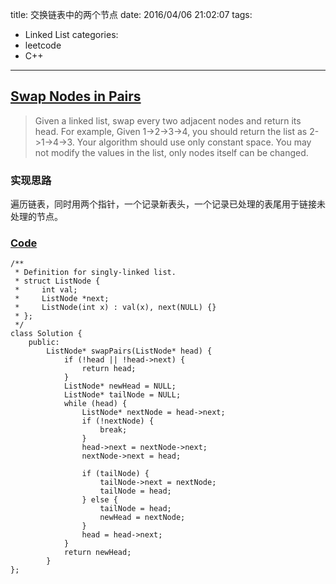 title: 交换链表中的两个节点
date: 2016/04/06 21:02:07
tags:
- Linked List
categories:
- leetcode
- C++

---
## [Swap Nodes in Pairs](https://leetcode.com/problems/swap-nodes-in-pairs/)
> Given a linked list, swap every two adjacent nodes and return its head.
> For example,
> Given 1->2->3->4, you should return the list as 2->1->4->3.
> Your algorithm should use only constant space. You may not modify the values in the list, only nodes itself can be changed.

### 实现思路
遍历链表，同时用两个指针，一个记录新表头，一个记录已处理的表尾用于链接未处理的节点。

### [Code](https://github.com/Finalcheat/leetcode/blob/master/src/Swap-Nodes-in-Pairs.cpp)
```
/**
 * Definition for singly-linked list.
 * struct ListNode {
 *     int val;
 *     ListNode *next;
 *     ListNode(int x) : val(x), next(NULL) {}
 * };
 */
class Solution {
    public:
        ListNode* swapPairs(ListNode* head) {
            if (!head || !head->next) {
                return head;
            }
            ListNode* newHead = NULL;
            ListNode* tailNode = NULL;
            while (head) {
                ListNode* nextNode = head->next;
                if (!nextNode) {
                    break;
                }
                head->next = nextNode->next;
                nextNode->next = head;
                
                if (tailNode) {
                    tailNode->next = nextNode;
                    tailNode = head;
                } else {
                    tailNode = head;
                    newHead = nextNode;
                }
                head = head->next;
            }
            return newHead;
        }
};
```

